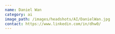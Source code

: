 ```yaml
---
name: Daniel Wan
category: ai
image_path: /images/headshots/AI/DanielWan.jpg
contact: https://www.linkedin.com/in/dhw0/
---
```

